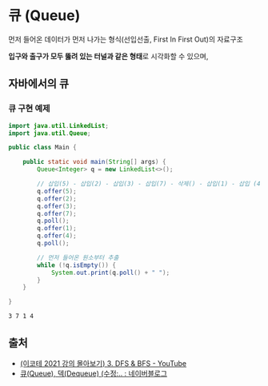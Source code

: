 # 큐 (Queue)

먼저 들어온 데이터가 먼저 나가는 형식(선입선출, First In First Out)의 자료구조

**입구와 출구가 모두 뚫려 있는 터널과 같은 형태**로 시각화할 수 있으며,



## 자바에서의 큐

### 큐 구현 예제

```java
import java.util.LinkedList;
import java.util.Queue;

public class Main {

    public static void main(String[] args) {
        Queue<Integer> q = new LinkedList<>();

        // 삽입(5) - 삽입(2) - 삽입(3) - 삽입(7) - 삭제() - 삽입(1) - 삽입 (4) - 삭제()
        q.offer(5);
        q.offer(2);
        q.offer(3);
        q.offer(7);
        q.poll();
        q.offer(1);
        q.offer(4);
        q.poll();

        // 먼저 들어온 원소부터 추출
        while (!q.isEmpty()) {
            System.out.print(q.poll() + " ");
        }
    }

}
```

```
3 7 1 4
```



## 출처

- [(이코테 2021 강의 몰아보기) 3. DFS & BFS - YouTube](https://www.youtube.com/watch?v=7C9RgOcvkvo&list=PLRx0vPvlEmdAghTr5mXQxGpHjWqSz0dgC&index=3)
- [큐(Queue), 덱(Dequeue) (수정:.. : 네이버블로그](https://blog.naver.com/kks227/220781851401)


